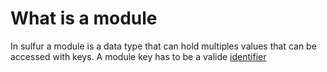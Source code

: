 # What is a module

In sulfur a module is a data type that can hold multiples values that can be accessed with keys.
A module key has to be a valide [identifier](../../../README.md)
